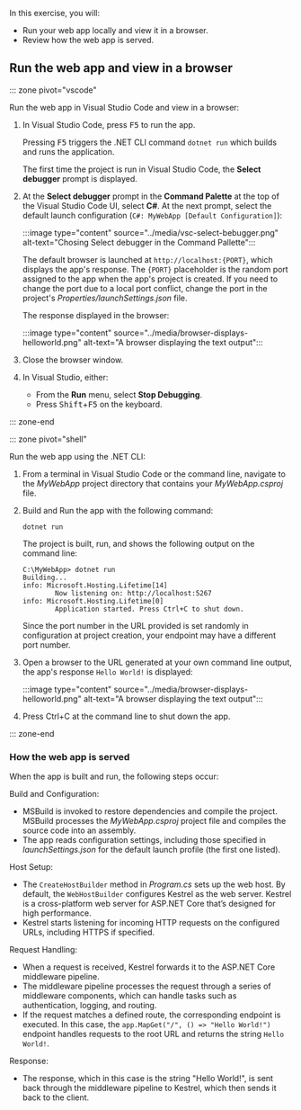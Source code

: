 In this exercise, you will:

- Run your web app locally and view it in a browser.
- Review how the web app is served.


## Run the web app and view in a browser

::: zone pivot="vscode"

Run the web app in Visual Studio Code and view in a browser:

1. In Visual Studio Code, press <kbd>F5</kbd> to run the app. 

    Pressing <kbd>F5</kbd> triggers the .NET CLI command `dotnet run` which builds and runs the application.

    The first time the project is run in Visual Studio Code, the **Select debugger** prompt is displayed.

1. At the **Select debugger** prompt in the **Command Palette** at the top of the Visual Studio Code UI, select **C#**. At the next prompt, select the default launch configuration (`C#: MyWebApp [Default Configuration]`):

    :::image type="content" source="../media/vsc-select-bebugger.png" alt-text="Chosing Select debugger in the Command Pallette":::

    The default browser is launched at `http://localhost:{PORT}`, which displays the app's response. The `{PORT}` placeholder is the random port assigned to the app when the app's project is created. If you need to change the port due to a local port conflict, change the port in the project's *Properties/launchSettings.json* file.

    The response displayed in the browser:

    :::image type="content" source="../media/browser-displays-helloworld.png" alt-text="A browser displaying the text output":::

1. Close the browser window.

1. In Visual Studio, either:

    - From the **Run** menu, select **Stop Debugging**.
    - Press <kbd>Shift</kbd>+<kbd>F5</kbd> on the keyboard.

::: zone-end

::: zone pivot="shell"

Run the web app using the .NET CLI:

1. From a terminal in Visual Studio Code or the command line, navigate to the *MyWebApp* project directory that contains your *MyWebApp.csproj* file.

1. Build and Run the app with the following command:

    ```dotnetcli
    dotnet run
    ```

    The project is built, run, and shows the following output on the command line:

    ```output
    C:\MyWebApp> dotnet run
    Building...
    info: Microsoft.Hosting.Lifetime[14]
            Now listening on: http://localhost:5267
    info: Microsoft.Hosting.Lifetime[0]
            Application started. Press Ctrl+C to shut down.
    ```

    Since the port number in the URL provided is set randomly in configuration at project creation, your endpoint may have a different port number.

1. Open a browser to the URL generated at your own command line output, the app's response `Hello World!` is displayed:

    :::image type="content" source="../media/browser-displays-helloworld.png" alt-text="A browser displaying the text output":::

1. Press Ctrl+C at the command line to shut down the app.

::: zone-end

### How the web app is served

When the app is built and run, the following steps occur:

Build and Configuration:

- MSBuild is invoked to restore dependencies and compile the project. MSBuild processes the *MyWebApp.csproj* project file and compiles the source code into an assembly.
- The app reads configuration settings, including those specified in *launchSettings.json* for the default launch profile (the first one listed).

Host Setup:

- The `CreateHostBuilder` method in *Program.cs* sets up the web host. By default, the `WebHostBuilder` configures Kestrel as the web server. Kestrel is a cross-platform web server for ASP.NET Core that’s designed for high performance.
- Kestrel starts listening for incoming HTTP requests on the configured URLs, including HTTPS if specified.

Request Handling:

- When a request is received, Kestrel forwards it to the ASP.NET Core middleware pipeline.
- The middleware pipeline processes the request through a series of middleware components, which can handle tasks such as authentication, logging, and routing.
- If the request matches a defined route, the corresponding endpoint is executed. In this case, the `app.MapGet("/", () => "Hello World!")` endpoint handles requests to the root URL and returns the string `Hello World!`.

Response:

- The response, which in this case is the string "Hello World!", is sent back through the middleware pipeline to Kestrel, which then sends it back to the client.